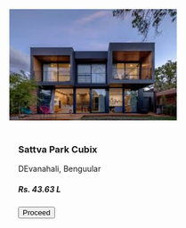 <div class="card shadow p-3 mb-5 bg-white rounded" style="width: 25rem;">
            <img class="card-img-top" src="Images/images.jpg" alt="Card image cap">
            <div class="card-body text-center">
                <h3><b>Sattva Park Cubix</b></h3>
                <p>DEvanahali, Benguular</p>
                <h5><b>Rs. 43.63 L</b></h5>
                <div >
                <button type="button" class="btn btn-danger mt-3">Proceed</button>
                </div>
            </div>
        </div>



<!DOCTYPE html>
<html>
<head>
    <title>Infinite Slider</title>
    <style>
        .slider {
            display: flex;
            overflow-x: scroll;
            scroll-behavior: smooth;
        }
        
        .card {
            width: 25rem;
            margin-right: 1rem;
        }
        
        .card-img-top {
            height: 200px;
            object-fit: cover;
        }
        
        .card-body {
            padding: 1rem;
        }
    </style>
</head>
<body>
    <div class="slider">
        <div class="card shadow p-3 mb-5 bg-white rounded">
            <img class="card-img-top" src="Images/images.jpg" alt="Card image cap">
            <div class="card-body text-center">
                <h3><b>Sattva Park Cubix</b></h3>
                <p>Devanahalli, Bengaluru</p>
                <h5><b>Rs. 43.63 L</b></h5>
                <div>
                    <button type="button" class="btn btn-danger mt-3">Proceed</button>
                </div>
            </div>
        </div>
        
        <!-- Add more card elements here -->
        
    </div>
    
    <script>
        // Infinite slider logic
        const slider = document.querySelector('.slider');
        const cards = document.querySelectorAll('.card');
        const cardWidth = cards[0].offsetWidth;
        const previousButton = document.createElement('button');
        const nextButton = document.createElement('button');
        
        previousButton.innerHTML = '&lt;'; // Previous icon
        nextButton.innerHTML = '&gt;'; // Next icon
        
        previousButton.addEventListener('click', () => {
            slider.scrollBy(-cardWidth, 0);
        });
        
        nextButton.addEventListener('click', () => {
            slider.scrollBy(cardWidth, 0);
        });
        
        slider.appendChild(previousButton);
        slider.appendChild(nextButton);
    </script>
</body>
</html>
